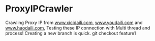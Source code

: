 # ProxyIPCrawler
Crawling Proxy IP from  www.xicidaili.com, www.youdaili.com and www.haodaili.com, Testing these IP connection with Multi thread and process!
Creating a new branch is quick.
git checkout feature1